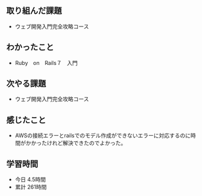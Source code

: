 ## 取り組んだ課題
- ウェブ開発入門完全攻略コース
## わかったこと
- Ruby　on　Rails７　入門
## 次やる課題
- ウェブ開発入門完全攻略コース
## 感じたこと
- AWSの接続エラーとrailsでのモデル作成ができないエラーに対応するのに時間がかかったけれど解決できたのでよかった。
## 学習時間
- 今日 4.5時間
- 累計 261時間
